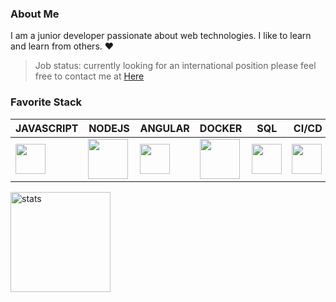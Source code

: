 ### About Me

I am a junior developer passionate about web technologies. I like to learn and learn from others. :heart:

> Job status: currently looking for an international position please feel free to contact me at <a href="mailto:dorville.mathieu@gmail.com">Here</a>

### Favorite Stack
| JAVASCRIPT                                                   | NODEJS                                                       | ANGULAR                                                      | DOCKER                                                       | SQL                                                          | CI/CD                                                        |
| ------------------------------------------------------------ | ------------------------------------------------------------ | ------------------------------------------------------------ | ------------------------------------------------------------ | ------------------------------------------------------------ | ------------------------------------------------------------ |
| <img src ="https://www.freepnglogos.com/uploads/javascript-png/javascript-vector-logo-yellow-png-transparent-javascript-vector-12.png" align="left" width="48px"> | <img src ="https://upload.wikimedia.org/wikipedia/commons/d/d9/Node.js_logo.svg" align="left" width="64px"> | <img src ="https://cdn.worldvectorlogo.com/logos/angular-icon.svg" align="left" width="48px"> | <img src ="https://cdn.iconscout.com/icon/free/png-512/docker-226091.png" align="left" width="64px"> | <img src ="https://icon-library.com/images/sql-icon/sql-icon-8.jpg" align="center" width="48px"> | <img src ="https://upload.wikimedia.org/wikipedia/commons/thumb/1/18/GitLab_Logo.svg/1108px-GitLab_Logo.svg.png" align="left" width="48px"> |


<img src="https://github-readme-stats.vercel.app/api?username=mtd42&show_icons=true&count_private=true" alt="stats" height="160" align="center" />
